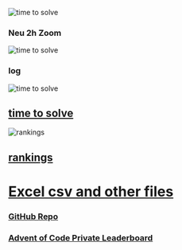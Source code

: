 
![time to solve](https://github.zhaw.ch/pages/meiern10/Advent-of-Code/leaderboard.png "time to solve")

### Neu 2h Zoom

![time to solve](https://github.zhaw.ch/pages/meiern10/Advent-of-Code/leaderboard2h.png "time to solve")

### log

![time to solve](https://github.zhaw.ch/pages/meiern10/Advent-of-Code/leaderboardlog.png "time to solve")

## [time to solve](https://github.zhaw.ch/pages/meiern10/Advent-of-Code/tts)

![rankings](https://github.zhaw.ch/pages/meiern10/Advent-of-Code/rankings.png "rankings")

## [rankings](https://github.zhaw.ch/pages/meiern10/Advent-of-Code/rankings)

# [Excel csv and other files](https://github.zhaw.ch/meiern10/Advent-of-Code/tree/main/data)

### [GitHub Repo](https://github.zhaw.ch/meiern10/Advent-of-Code/)

### [Advent of Code Private Leaderboard](https://adventofcode.com/2021/leaderboard/private/view/1483124)